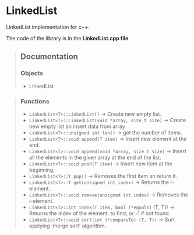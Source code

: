 # LinkedList
LinkedList implementation for c++.

The code of the library is in the **LinkedList.cpp file**.


> ## Documentation
>
> ### Objects
> - LinkedList<T>

> ### Functions
> - `LinkedList<T>::LinkedList()` -> Create new empty list.
> - `LinkedList<T>::LinkedList(void *array, size_t size)` -> Create new empty list an insert data from array
> - `LinkedList<T>::unsigned int len()` -> get the number of items.
> - `LinkedList<T>::void append(T item)` -> Insert new element at the end.
> - `LinkedList<T>::void append(void *array, size_t size)` -> Insert all the elements in the given array at the end of the list.
> - `LinkedList<T>::void push(T item)` -> Insert new item at the beginning.
> - `LinkedList<T>::T pop()` -> Removes the first item an return it.
> - `LinkedList<T>::T get(unsigned int index)` -> Returns the i-element.
> - `LinkedList<T>::void remove(unsigned int index)` -> Removes the i-element.
> - `LinkedList<T>::int index(T item, bool (*equals)` (T, T)) -> Returns the index of the element. to find, or -1 if not found.
> - `LinkedList<T>::void sort(int (*compareTo) (T, T))` -> Sort applying 'merge sort' algorithm.